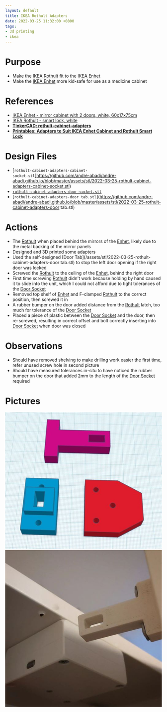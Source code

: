 ```yaml
---
layout: default
title: IKEA Rothult Adapters
date: 2022-03-25 11:32:00 +0800
tags:
- 3d printing
- ikea
---
```


# Purpose
- Make the [IKEA Rothult](https://www.ikea.com/au/en/p/rothult-smart-lock-white-80429620/) fit to the [IKEA Enhet](https://www.ikea.com/au/en/p/enhet-mirror-cabinet-with-2-doors-white-s39396566/)
- Make the [IKEA Enhet](https://www.ikea.com/au/en/p/enhet-mirror-cabinet-with-2-doors-white-s39396566/) more kid-safe for use as a medicine cabinet

# References
- [IKEA Enhet - mirror cabinet with 2 doors, white, 60x17x75cm](https://www.ikea.com/au/en/p/enhet-mirror-cabinet-with-2-doors-white-s39396566/)
- [IKEA Rothult - smart lock, white](https://www.ikea.com/au/en/p/rothult-smart-lock-white-80429620/)
- [**TinkerCAD: rothult-cabinet-adapters**](https://www.tinkercad.com/things/6sUKkyVatdD)
- [**Printables: Adapters to Suit IKEA Enhet Cabinet and Rothult Smart Lock**](https://www.printables.com/model/180343-adapters-to-suit-ikea-enhet-cabinet-and-rothult-sm)

# Design Files
- [`rothult-cabinet-adapters-cabinet-socket.stl`]https://github.com/andre-abadi/andre-abadi.github.io/blob/master/assets/stl/2022-03-25-rothult-cabinet-adapters-cabinet-socket.stl)
- [`rothult-cabinet-adapters-door-socket.stl`](https://github.com/andre-abadi/andre-abadi.github.io/blob/master/assets/stl/2022-03-25-rothult-cabinet-adapters-door-socket.stl)
- [`rothult-cabinet-adapters-door tab.stl`](https://github.com/andre-abadi/andre-abadi.github.io/blob/master/assets/stl/2022-03-25-rothult-cabinet-adapters-door tab.stl)

# Actions
- The [Rothult](https://www.ikea.com/au/en/p/rothult-smart-lock-white-80429620/) when placed behind the mirrors of the  [Enhet](https://www.ikea.com/au/en/p/enhet-mirror-cabinet-with-2-doors-white-s39396566/), likely due to the metal backing of the mirror panels
- Designed and 3D printed some adapters
- Used the self-designed [Door Tab](/assets/stl/2022-03-25-rothult-cabinet-adapters-door tab.stl) to stop the left door opening if the right door was locked
- Screwed the [Rothult](https://www.ikea.com/au/en/p/rothult-smart-lock-white-80429620/) to the ceiling of the [Enhet](https://www.ikea.com/au/en/p/enhet-mirror-cabinet-with-2-doors-white-s39396566/), behind the right door
- First time screwing [Rothult](https://www.ikea.com/au/en/p/rothult-smart-lock-white-80429620/) didn't work because holding by hand caused it to slide into the unit, which I could not afford due to tight tolerances of the [Door Socket](/assets/stl/2022-03-25-rothult-cabinet-adapters-door-socket.stl)
- Removed top shelf of [Enhet](https://www.ikea.com/au/en/p/enhet-mirror-cabinet-with-2-doors-white-s39396566/) and F-clamped [Rothult](https://www.ikea.com/au/en/p/rothult-smart-lock-white-80429620/) to the correct position, then screwed it in
- A rubber bumper on the door added distance from the [Rothult](https://www.ikea.com/au/en/p/rothult-smart-lock-white-80429620/) latch, too much for tolerance of the [Door Socket](/assets/stl/2022-03-25-rothult-cabinet-adapters-door-socket.stl)
- Placed a piece of plastic between the [Door Socket](/assets/stl/2022-03-25-rothult-cabinet-adapters-door-socket.stl) and the door, then re-screwed, resulting in correct offset and bolt correctly inserting into [Door Socket](/assets/stl/2022-03-25-rothult-cabinet-adapters-door-socket.stl) when door was closed


# Observations
- Should have removed shelving to make drilling work easier the first time, refer unused screw hole in second picture
- Should have measured tolerances in-situ to have noticed the rubber bumper on the door that added 2mm to the length of the [Door Socket](/assets/stl/2022-03-25-rothult-cabinet-adapters-door-socket.stl) required

# Pictures
![designs](/assets/img/2022-03-25-ikea-rothult-adapters-1.jpg)
![as fitted](/assets/img/2022-03-25-ikea-rothult-adapters-2.jpg)